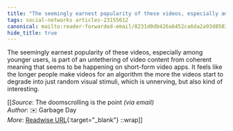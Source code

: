 ```yaml
---
title: "The seemingly earnest popularity of these videos, especially among younger ..."
tags: social-networks articles-23155612
canonical: mailto:reader-forwarded-email/8231d0db426a6452ca6da2a93d8503c8
hide_title: true
---
```


The seemingly earnest popularity of these videos, especially among younger users, is part of an untethering of video content from coherent meaning that seems to be happening on short-form video apps. It feels like the longer people make videos for an algorithm the more the videos start to degrade into just random visual stimuli, which is unnerving, but also kind of interesting.


[[_Source_: The doomscrolling is the point _(via email)_<br>
_Author_: ✉️ Garbage Day<br>
_More_: [Readwise URL](https://readwise.io/open/454179065){:target="_blank"}
::wrap]]